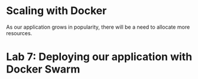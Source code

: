 # Scaling with Docker

As our application grows in popularity, there will be a need to allocate more resources. 

# Lab 7: Deploying our application with Docker Swarm